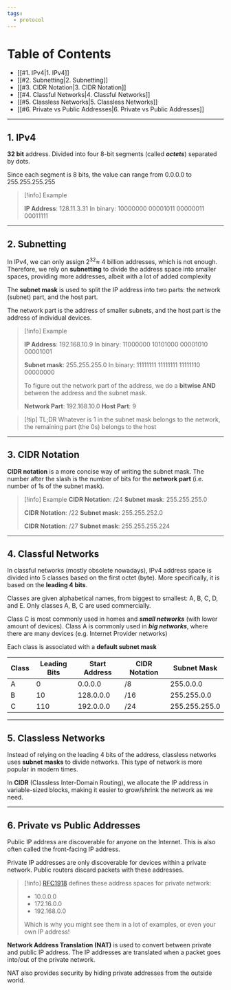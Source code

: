```yaml
---
tags:
  - protocol
---
```

# Table of Contents

- [[#1. IPv4|1. IPv4]]
- [[#2. Subnetting|2. Subnetting]]
- [[#3. CIDR Notation|3. CIDR Notation]]
- [[#4. Classful Networks|4. Classful Networks]]
- [[#5. Classless Networks|5. Classless Networks]]
- [[#6. Private vs Public Addresses|6. Private vs Public Addresses]]

---
## 1. IPv4

**32 bit** address. Divided into four 8-bit segments (called ***octets***) separated by dots.

Since each segment is 8 bits, the value can range from 0.0.0.0 to 255.255.255.255 

>[!info] Example
>
>**IP Address**: 128.11.3.31
>In binary: 10000000 00001011 00000011 00011111

---
## 2. Subnetting

In IPv4, we can only assign $2^{32} \approx$  4 billion addresses, which is not enough. Therefore, we rely on **subnetting** to divide the address space into smaller spaces, providing more addresses, albeit with a lot of added complexity

The **subnet mask** is used to split the IP address into two parts: the network (subnet) part, and the host part.

The network part is the address of smaller subnets, and the host part is the address of individual devices.

>[!info] Example
>
>**IP Address**: 192.168.10.9
>In binary: 11000000 10101000 00001010 00001001
>
>**Subnet mask**: 255.255.255.0
>In binary: 11111111 11111111 11111110 00000000
>
>To figure out the network part of the address, we do a **bitwise AND** between the address and the subnet mask.
>
>**Network Part**: 192.168.10.0
>**Host Part**: 9


>[!tip] TL;DR
>Whatever is 1 in the subnet mask belongs to the network, the remaining part (the 0s) belongs to the host

---
## 3. CIDR Notation

**CIDR notation** is a more concise way of writing the subnet mask. The number after the slash is the number of bits for the **network part** (i.e. number of 1s of the subnet mask). 

>[!info] Example
>**CIDR Notation**: /24
>**Subnet mask**: 255.255.255.0
>
>**CIDR Notation**: /22
>**Subnet mask**: 255.255.252.0
>
>**CIDR Notation**: /27
>**Subnet mask**: 255.255.255.224

---
## 4. Classful Networks

In classful networks (mostly obsolete nowadays), IPv4 address space is divided into 5 classes based on the first octet (byte). More specifically, it is based on the **leading 4 bits**.

Classes are given alphabetical names, from biggest to smallest: A, B, C, D, and E. Only classes A, B, C are used commercially.

Class C is most commonly used in homes and ***small networks*** (with lower amount of devices). Class A is commonly used in ***big networks***, where there are many devices (e.g. Internet Provider networks)

Each class is associated with a **default subnet mask**

| Class | Leading Bits | Start Address | CIDR Notation | Subnet Mask   |
| ----- | ------------ | ------------- | ------------- | ------------- |
| A     | 0            | 0.0.0.0       | /8            | 255.0.0.0     |
| B     | 10           | 128.0.0.0     | /16           | 255.255.0.0   |
| C     | 110          | 192.0.0.0     | /24           | 255.255.255.0 |

---
## 5. Classless Networks

Instead of relying on the leading 4 bits of the address, classless networks uses **subnet masks** to divide networks. This type of network is more popular in modern times.

In **CIDR** (Classless Inter-Domain Routing), we allocate the IP address in variable-sized blocks, making it easier to grow/shrink the network as we need.

---
## 6. Private vs Public Addresses

Public IP address are discoverable for anyone on the Internet. This is also often called the front-facing IP address.

Private IP addresses are only discoverable for devices within a private network. Public routers discard packets with these addresses.

> [!info]
> [RFC1918](https://datatracker.ietf.org/doc/html/rfc1918) defines these address spaces for private network:
> - 10.0.0.0
> - 172.16.0.0
> - 192.168.0.0
>
>Which is why you might see them in a lot of examples, or even your own IP address!

**Network Address Translation (NAT)** is used to convert between private and public IP address. The IP addresses are translated when a packet goes into/out of the private network. 

NAT also provides security by hiding private addresses from the outside world.